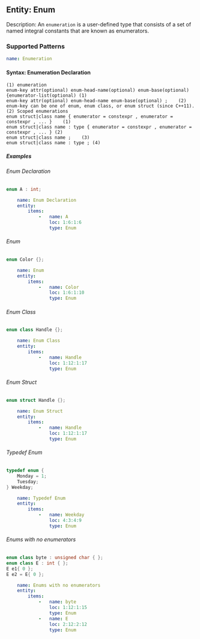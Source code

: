 ## Entity: Enum
Description: An `enumeration` is a user-defined type that consists of a set of named integral constants that are known as enumerators.

### Supported Patterns

```yaml
name: Enumeration
```

#### Syntax: Enumeration Declaration
```text
(1) enumeration
enum-key attr(optional) enum-head-name(optional) enum-base(optional) {enumerator-list(optional)	(1)	
enum-key attr(optional) enum-head-name enum-base(optional) ;	(2)	
enum-key can be one of enum, enum class, or enum struct (since C++11).
(2) Scoped enumerations
enum struct|class name { enumerator = constexpr , enumerator = constexpr , ... }	(1)	
enum struct|class name : type { enumerator = constexpr , enumerator = constexpr , ... }	(2)	
enum struct|class name ;	(3)	
enum struct|class name : type ;	(4)	
```
##### Examples


###### Enum Declaration
```cpp
enum A : int;
```

```yaml
    name: Enum Declaration
    entity:
        items:
            -   name: A
                loc: 1:6:1:6
                type: Enum
```

###### Enum
```cpp
enum Color {};
```

```yaml
    name: Enum
    entity:
        items:
            -   name: Color
                loc: 1:6:1:10
                type: Enum
```

###### Enum Class
```cpp
enum class Handle {};
```

```yaml
    name: Enum Class
    entity:
        items:
            -   name: Handle
                loc: 1:12:1:17
                type: Enum
```

###### Enum Struct
```cpp
enum struct Handle {};
```

```yaml
    name: Enum Struct
    entity:
        items:
            -   name: Handle
                loc: 1:12:1:17
                type: Enum
```


###### Typedef Enum
```cpp
typedef enum {
    Monday = 1;
    Tuesday;
} Weekday;
```

```yaml
    name: Typedef Enum
    entity:
        items:
            -   name: Weekday
                loc: 4:3:4:9
                type: Enum
```

###### Enums with no enumerators
```cpp
enum class byte : unsigned char { };
enum class E : int { };
E e1{ 0 };
E e2 = E{ 0 };
```

```yaml
    name: Enums with no enumerators
    entity:
        items:
            -   name: byte
                loc: 1:12:1:15
                type: Enum
            -   name: E
                loc: 2:12:2:12
                type: Enum
```